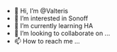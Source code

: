 - 👋 Hi, I’m @Valteris
- 👀 I’m interested in Sonoff
- 🌱 I’m currently learning HA
- 💞️ I’m looking to collaborate on ...
- 📫 How to reach me ...

<!---
Valteris/Valteris is a ✨ special ✨ repository because its `README.md` (this file) appears on your GitHub profile.
You can click the Preview link to take a look at your changes.
--->
